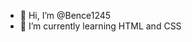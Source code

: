- 👋 Hi, I’m @Bence1245
- 🌱 I’m currently learning HTML and CSS

<!---
Bence1245/Bence1245 is a ✨ special ✨ repository because its `README.md` (this file) appears on your GitHub profile.
You can click the Preview link to take a look at your changes.
--->
